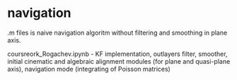 # navigation

.m files is naive navigation algoritm without filtering and smoothing in plane axis.

coursreork_Rogachev.ipynb - KF implementation, outlayers filter, smoother, initial cinematic and algebraic alignment modules (for plane and quasi-plane axis), navigation mode (integrating of Poisson matrices)
